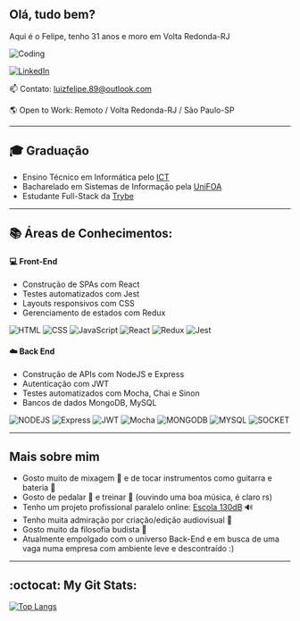 ## Olá, tudo bem? ###

Aqui é o Felipe, tenho 31 anos e moro em Volta Redonda-RJ 

![Coding](https://c.tenor.com/GfSX-u7VGM4AAAAM/coding.gif)

<a href="https://www.linkedin.com/in/luizfelipedev" target="_blank">![LinkedIn](https://img.shields.io/badge/LinkedIn-0077B5?style=for-the-badge&logo=linkedin&logoColor=white)</a>

📫 Contato: luizfelipe.89@outlook.com 

:earth_americas: Open to Work: Remoto / Volta Redonda-RJ / São Paulo-SP 

<hr> 

## :mortar_board: Graduação

- Ensino Técnico em Informática pelo <a href="https://www.colegioict.com.br/">ICT</a> 
- Bacharelado em Sistemas de Informação pela <a href="https://www.unifoa.edu.br/"> UniFOA</a> 
- Estudante Full-Stack da <a href="https://www.betrybe.com/" target="_blank">Trybe</a>

<hr> 

## :books: Áreas de Conhecimentos:

#### :computer: Front-End
- Construção de SPAs com React
- Testes automatizados com Jest
- Layouts responsivos com CSS 
- Gerenciamento de estados com Redux

![HTML](https://img.shields.io/badge/HTML5-E34F26?style=for-the-badge&logo=html5&logoColor=white) 
![CSS](https://img.shields.io/badge/CSS3-1572B6?style=for-the-badge&logo=css3&logoColor=white) 
![JavaScript](https://img.shields.io/badge/JavaScript-F7DF1E?style=for-the-badge&logo=javascript&logoColor=black) 
![React](https://img.shields.io/badge/React-20232A?style=for-the-badge&logo=react&logoColor=61DAFB) 
![Redux](https://img.shields.io/badge/Redux-593D88?style=for-the-badge&logo=redux&logoColor=white) 
![Jest](https://img.shields.io/badge/Jest-C21325?style=for-the-badge&logo=jest&logoColor=white) 

#### :cloud: Back End
- Construção de APIs com NodeJS e Express
- Autenticação com JWT
- Testes automatizados com Mocha, Chai e Sinon
- Bancos de dados MongoDB, MySQL

![NODEJS](https://img.shields.io/badge/Node.js-339933?style=for-the-badge&logo=nodedotjs&logoColor=white) 
![Express](https://img.shields.io/badge/Express.js-000000?style=for-the-badge&logo=express&logoColor=white) 
![JWT](https://img.shields.io/badge/JWT-000000?style=for-the-badge&logo=JSON%20web%20tokens&logoColor=white)
![Mocha](https://img.shields.io/badge/Mocha-8D6748?style=for-the-badge&logo=Mocha&logoColor=white)
![MONGODB](https://img.shields.io/badge/MongoDB-4EA94B?style=for-the-badge&logo=mongodb&logoColor=white)
![MYSQL](https://img.shields.io/badge/MySQL-00000F?style=for-the-badge&logo=mysql&logoColor=white)
![SOCKET](https://img.shields.io/badge/Socket.io-010101?&style=for-the-badge&logo=Socket.io&logoColor=white) 

<hr>

## Mais sobre mim

- Gosto muito de mixagem :minidisc: e de tocar instrumentos como guitarra e bateria :metal: 
- Gosto de pedalar :bicyclist: e treinar :muscle: (ouvindo uma boa música, é claro rs)
- Tenho um projeto profissional paralelo online: <a href="https://escola130db.netlify.app/" target="_blank">Escola 130dB</a> 🔊
- Tenho muita admiração por criação/edição audiovisual :movie_camera:
- Gosto muito da filosofia budista :pray:
- Atualmente empolgado com o universo Back-End e em busca de uma vaga numa empresa com ambiente leve e descontraído :)

<hr> 

## **:octocat: My Git Stats:**

[![Top Langs](https://github-readme-stats.vercel.app/api/top-langs/?username=anuraghazra&layout=compact)](https://github.com/anuraghazra/github-readme-stats)



